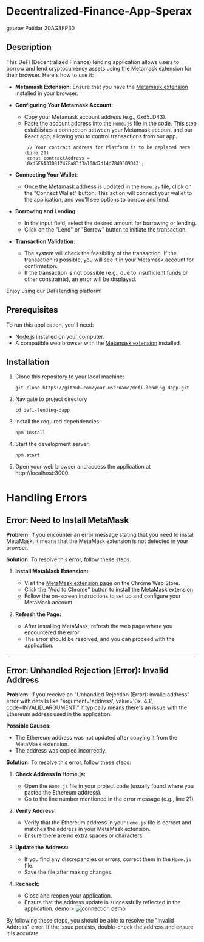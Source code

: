 # Decentralized-Finance-App-Sperax
gaurav Patidar 20AG3FP30
## Description

This DeFi (Decentralized Finance) lending application allows users to borrow and lend cryptocurrency assets using the Metamask extension for their browser. Here's how to use it:

- **Metamask Extension**: Ensure that you have the [Metamask extension](https://chrome.google.com/webstore/detail/metamask/nkbihfbeogaeaoehlefnkodbefgpgknn) installed in your browser.

- **Configuring Your Metamask Account**:
  - Copy your Metamask account address (e.g., 0xd5..D43).
  - Paste the account address into the `Home.js` file in the code. This step establishes a connection between your Metamask account and our React app, allowing you to control transactions from our app.
      ```shell
       // Your contract address for Platform is to be replaced here (Line 21)
       const contractAddress = '0xd5F6A33DB1247Ea83f3a108d7d14d78dD309D43';

- **Connecting Your Wallet**:
  - Once the Metamask address is updated in the `Home.js` file, click on the "Connect Wallet" button. This action will connect your wallet to the application, and you'll see options to borrow and lend.

- **Borrowing and Lending**:
  - In the input field, select the desired amount for borrowing or lending.
  - Click on the "Lend" or "Borrow" button to initiate the transaction.

- **Transaction Validation**:
  - The system will check the feasibility of the transaction. If the transaction is possible, you will see it in your Metamask account for confirmation.
  - If the transaction is not possible (e.g., due to insufficient funds or other constraints), an error will be displayed.

Enjoy using our DeFi lending platform!

## Prerequisites

To run this application, you'll need:

- [Node.js](https://nodejs.org/) installed on your computer.
- A compatible web browser with the [Metamask extension](https://chrome.google.com/webstore/detail/metamask/nkbihfbeogaeaoehlefnkodbefgpgknn) installed.

## Installation

1. Clone this repository to your local machine:

   ```shell
   git clone https://github.com/your-username/defi-lending-dapp.git
2. Navigate to project directory

    ```shell
   cd defi-lending-dapp
3. Install the required dependencies:

    ```shell
   npm install
4. Start the development server:

     ```shell
   npm start
5. Open your web browser and access the application at http://localhost:3000.

# Handling Errors

## Error: Need to Install MetaMask

**Problem:** If you encounter an error message stating that you need to install MetaMask, it means that the MetaMask extension is not detected in your browser.

**Solution:** To resolve this error, follow these steps:

1. **Install MetaMask Extension:**
   - Visit the [MetaMask extension page](https://chrome.google.com/webstore/detail/metamask/nkbihfbeogaeaoehlefnkodbefgpgknn) on the Chrome Web Store.
   - Click the "Add to Chrome" button to install the MetaMask extension.
   - Follow the on-screen instructions to set up and configure your MetaMask account.

2. **Refresh the Page:**
   - After installing MetaMask, refresh the web page where you encountered the error.
   - The error should be resolved, and you can proceed with the application.

---

## Error: Unhandled Rejection (Error): Invalid Address

**Problem:** If you receive an "Unhandled Rejection (Error): invalid address" error with details like "argument='address', value='0x..43', code=INVALID_ARGUMENT," it typically means there's an issue with the Ethereum address used in the application.

**Possible Causes:**
- The Ethereum address was not updated after copying it from the MetaMask extension.
- The address was copied incorrectly.

**Solution:** To resolve this error, follow these steps:

1. **Check Address in Home.js:**
   - Open the `Home.js` file in your project code (usually found where you pasted the Ethereum address).
   - Go to the line number mentioned in the error message (e.g., line 21).

2. **Verify Address:**
   - Verify that the Ethereum address in your `Home.js` file is correct and matches the address in your MetaMask extension.
   - Ensure there are no extra spaces or characters.

3. **Update the Address:**
   - If you find any discrepancies or errors, correct them in the `Home.js` file.
   - Save the file after making changes.

4. **Recheck:**
   - Close and reopen your application.
   - Ensure that the address update is successfully reflected in the application.
demo > ![connection demo](https://github.com/Gaurav05082002/Decentralized-Finance-App-Sperax/assets/80939403/6dd38332-a697-42e7-8dec-8a05f8fdaede)


By following these steps, you should be able to resolve the "Invalid Address" error. If the issue persists, double-check the address and ensure it is accurate.


   
